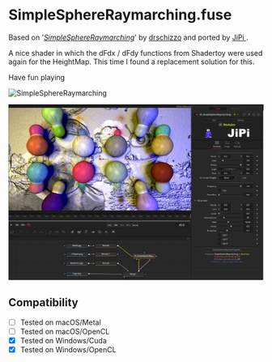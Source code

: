 SimpleSphereRaymarching.fuse
===========

Based on '_[SimpleSphereRaymarching](https://www.shadertoy.com/view/NdKGWV)_' by [drschizzo](https://www.shadertoy.com/user/drschizzo) and ported by [JiPi ](../../Site/Profiles/JiPi.md).

A nice shader in which the dFdx / dFdy functions from Shadertoy were used again for the HeightMap. This time I found a replacement solution for this.

Have fun playing

![SimpleSphereRaymarching](https://user-images.githubusercontent.com/78935215/135231477-3c4d5792-8541-43b3-9771-aad9b2c21aa7.gif)


[![SimpleSphereRaymarching](SimpleSphereRaymarching.png)](SimpleSphereRaymarching.fuse)



## Compatibility
- [ ] Tested on macOS/Metal
- [ ] Tested on macOS/OpenCL
- [x] Tested on Windows/Cuda
- [x] Tested on Windows/OpenCL
